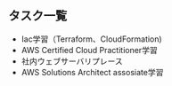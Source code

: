 ## タスク一覧
- Iac学習（Terraform、CloudFormation)
- AWS Certified Cloud Practitioner学習
- 社内ウェブサーバリプレース
- AWS Solutions Architect assosiate学習
